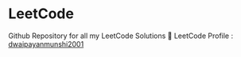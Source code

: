 # LeetCode

Github Repository for all my LeetCode Solutions 💙
LeetCode Profile : [dwaipayanmunshi2001](https://leetcode.com/dwaipayanmunshi2001/)
